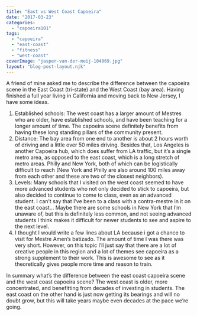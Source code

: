 ```yaml
---
title: "East vs West Coast Capoeira"
date: "2017-03-23"
categories: 
  - "capoeira101"
tags: 
  - "capoeira"
  - "east-coast"
  - "fitness"
  - "west-coast"
coverImage: "jasper-van-der-meij-104069.jpg"
layout: "blog-post-layout.njk"
---
```


A friend of mine asked me to describe the difference between the capoeira scene in the East Coast (tri-state) and the West Coast (bay area). Having finished a full year living in California and moving back to New Jersey, I have some ideas.

1. Established schools: The west coast has a larger amount of Mestres who are older, have established schools, and have been teaching for a longer amount of time. The capoeira scene definitely benefits from having these long standing pillars of the community present.
2. Distance: The bay area from one end to another is about 2 hours worth of driving and a little over 50 miles driving. Besides that, Los Angeles is another Capoeira hub, which does suffer from LA traffic, but it’s a single metro area, as opposed to the east coast, which is a long stretch of metro areas. Philly and New York, both of which can be logistically difficult to reach (New York and Philly are also around 100 miles away from each other and these are two of the closest neighbors).
3. Levels: Many schools that I visited on the west coast seemed to have more advanced students who not only decided to stick to capoeira, but also decided to continue to come to class, even as an advanced student. I can’t say that I’ve been to a class with a contra-mestre in it on the east coast... Maybe there are some schools in New York that I’m unaware of, but this is definitely less common, and not seeing advanced students I think makes it difficult for newer students to see and aspire to the next level.
4. I thought I would write a few lines about LA because i got a chance to visit for Mestre Amen’s batizado. The amount of time I was there was very short. However, on this topic I’ll just say that there are a lot of creative people in this region and a lot of themes see capoeira as a strong supplement to their work. This is awesome to see as it theoretically gives people more time and reason to train.

In summary what’s the difference between the east coast capoeira scene and the west coast capoeira scene? The west coast is older, more concentrated, and benefitting from decades of investing in students. The east coast on the other hand is just now getting its bearings and will no doubt grow, but this will take years maybe even decades at the pace we’re going.
